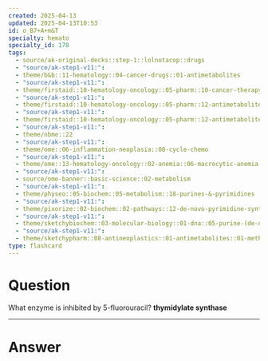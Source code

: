 ```yaml
---
created: 2025-04-13
updated: 2025-04-13T10:53
id: o_B7+A+m&T
specialty: hemato
specialty_id: 178
tags:
  - source/ak-original-decks::step-1::lolnotacop::drugs
  - "source/ak-step1-v11:": 
  - theme/b&b::11-hematology::04-cancer-drugs::01-antimetabolites
  - "source/ak-step1-v11:": 
  - theme/firstaid::10-hematology-oncology::05-pharm::10-cancer-therapy-targets
  - "source/ak-step1-v11:": 
  - theme/firstaid::10-hematology-oncology::05-pharm::12-antimetabolites
  - "source/ak-step1-v11:": 
  - theme/firstaid::10-hematology-oncology::05-pharm::12-antimetabolites::pyrimidine-synthesis-inhibitors::5-fluorouracil
  - "source/ak-step1-v11:": 
  - theme/nbme::22
  - "source/ak-step1-v11:": 
  - theme/ome::06-inflammation-neoplasia::08-cycle-chemo
  - "source/ak-step1-v11:": 
  - theme/ome::13-hematology-oncology::02-anemia::06-macrocytic-anemia
  - "source/ak-step1-v11:": 
  - source/ome-banner::basic-science::02-metabolism
  - "source/ak-step1-v11:": 
  - theme/physeo::05-biochem::05-metabolism::18-purines-&-pyrimidines
  - "source/ak-step1-v11:": 
  - theme/pixorize::02-biochem::02-pathways::12-de-novo-pyrimidine-synthesis
  - "source/ak-step1-v11:": 
  - theme/sketchybiochem::03-molecular-biology::01-dna::05-purine-(de-novo)-pyrimidine-synthesis
  - "source/ak-step1-v11:": 
  - theme/sketchypharm::08-antineoplastics::01-antimetabolites::01-methotrexate,-leucovorin,-5-fluorouracil,-hydroxyurea"
type: flashcard
---
```


# Question
What enzyme is inhibited by 5-fluorouracil?   **thymidylate synthase**

---

# Answer
